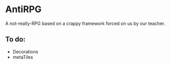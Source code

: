 # AntiRPG

A not-really-RPG based on a crappy framework forced on us by our teacher.

## To do:
* Decorations
* metaTiles
